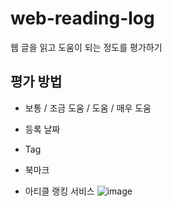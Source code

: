 # web-reading-log

웹 글을 읽고 도움이 되는 정도를 평가하기 

## 평가 방법
- 보통 / 조금 도움 / 도움 / 매우 도움
- 등록 날짜
- Tag
- 북마크

- 아티클 랭킹 서비스
![image](https://user-images.githubusercontent.com/32905706/183532293-e05ca8e1-7e43-4171-b91a-5e9e57df21e5.png)
